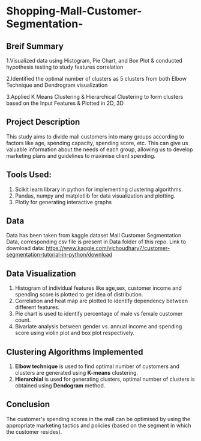 # Shopping-Mall-Customer-Segmentation-

## Breif Summary 
1.Visualized data using Histogram, Pie Chart, and Box Plot & conducted hypothesis testing to study features correlation

2.Identified the optimal number of clusters as 5 clusters from both Elbow Technique and Dendrogram visualization 

3.Applied K Means Clustering & Hierarchical Clustering to form clusters based on the Input Features & Plotted in 2D, 3D


## Project Description
This study aims to divide mall customers into many groups according to factors like age, spending capacity, spending score, etc. This can give us valuable information about the needs of each group, allowing us to develop marketing plans and guidelines to maximise client spending.

## Tools Used:
1. Scikit learn library in python for implementing clustering algorithms.
2. Pandas, numpy and matplotlib for data visualization and plotting.
3. Plotly for generating interactive graphs

## Data
Data has been taken from kaggle dataset Mall Customer Segmentation Data, corresponding csv file is present in Data folder of this repo. Link to download data: 
https://www.kaggle.com/vjchoudhary7/customer-segmentation-tutorial-in-python/download

## Data Visualization
1. Histogram of individual features like age,sex, customer income and spending score is plotted to get idea of distribution.
2. Correlation and heat map are plotted to identify dependency between different features.
3. Pie chart is used to identify percentage of male vs female customer count.
4. Bivariate analysis between gender vs. annual income and spending score using violin plot and box plot respectively.

## Clustering Algorithms Implemented
1. **Elbow technique** is used to find optimal number of customers and clusters are generated using **K-means** clustering.
2. **Hierarchial** is used for generating clusters, optimal number of clusters is obtained using **Dendogram** method.

## Conclusion
The customer's spending scores in the mall can be optimised by using the appropriate marketing tactics and policies (based on the segment in which the customer resides).


